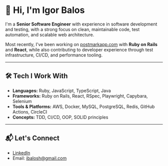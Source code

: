 # 👋 Hi, I'm Igor Balos

I'm a **Senior Software Engineer** with experience in software development and testing, with a strong focus on clean, maintainable code, test automation, and scalable web architecture.

Most recently, I’ve been working on [postmarkapp.com](https://postmarkapp.com/) with **Ruby on Rails** and **React**, while also contributing to developer experience through test infrastructure, CI/CD, and performance tooling.

---

## 🛠 Tech I Work With

- **Languages:** Ruby, JavaScript, TypeScript, Java
- **Frameworks:** Ruby on Rails, React, RSpec, Playwright, Capybara, Selenium
- **Tools & Platforms:** AWS, Docker, MySQL, PostgreSQL, Redis, GitHub Actions, CircleCI
- **Concepts:** TDD, CI/CD, OOP, SOLID principles

---

## 📬 Let's Connect

- [LinkedIn](https://www.linkedin.com/in/ibalosh/)  
- Email: ibalosh@gmail.com
